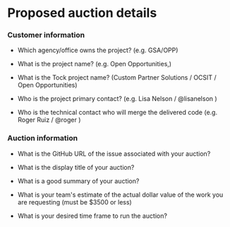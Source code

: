 # Proposed auction details

### Customer information

- Which agency/office owns the project? (e.g. GSA/OPP)

- What is the project name? (e.g. Open Opportunities,) 

- What is the Tock project name? (Custom Partner Solutions / OCSIT / Open Opportunities)

- Who is the project primary contact? (e.g. Lisa Nelson / @lisanelson )

- Who is the technical contact who will merge the delivered code (e.g. Roger Ruiz / @roger )


### Auction information

- What is the GitHub URL of the issue associated with your auction? 

- What is the display title of your auction?

- What is a good summary of your auction? 

- What is your team's estimate of the actual dollar value of the work you are requesting (must be $3500 or less)

- What is your desired time frame to run the auction?




